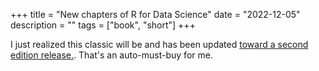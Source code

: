 +++
title = "New chapters of R for Data Science"
date = "2022-12-05"
description = ""
tags = ["book", "short"]
+++

I just realized this classic will be and has been updated [toward a second edition release.](https://r4ds.hadley.nz/preface-2e.html). That's an auto-must-buy for me.
